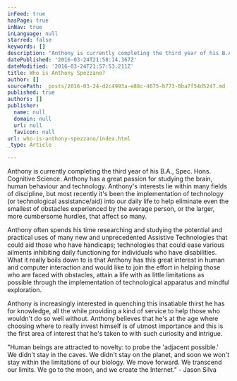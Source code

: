 ```yaml
---
inFeed: true
hasPage: true
inNav: true
inLanguage: null
starred: false
keywords: []
description: "Anthony is currently completing the third year of his B.A., Spec. Hons. Cognitive Science. Anthony has a great passion for studying the brain, human behaviour and technology. Anthony's interests lie within many fields of discipline, but most recently it’s been the implementation of technology (or technological assistance/aid) into our daily life to help eliminate even the smallest of obstacles experienced by the average person, or the larger, more cumbersome hurdles, that affect so many.\_"
datePublished: '2016-03-24T21:58:14.367Z'
dateModified: '2016-03-24T21:57:53.211Z'
title: Who is Anthony Spezzano?
author: []
sourcePath: _posts/2016-03-24-d2c4993a-e88c-4675-b773-0ba7f54d5247.md
published: true
authors: []
publisher:
  name: null
  domain: null
  url: null
  favicon: null
url: who-is-anthony-spezzano/index.html
_type: Article

---
```

Anthony is currently completing the third year of his B.A., Spec. Hons. Cognitive Science. Anthony has a great passion for studying the brain, human behaviour and technology. Anthony's interests lie within many fields of discipline, but most recently it's been the implementation of technology (or technological assistance/aid) into our daily life to help eliminate even the smallest of obstacles experienced by the average person, or the larger, more cumbersome hurdles, that affect so many. 

Anthony often spends his time researching and studying the potential and practical uses of many new and unprecedented Assistive Technologies that could aid those who have handicaps; technologies that could ease various ailments inhibiting daily functioning for individuals who have disabilities. What it really boils down to is that Anthony has this great interest in human and computer interaction and would like to join the effort in helping those who are faced with obstacles, attain a life with as little limitations as possible through the implementation of technological apparatus and mindful exploration. 

Anthony is increasingly interested in quenching this insatiable thirst he has for knowledge, all the while providing a kind of service to help those who wouldn't do so well without. Anthony believes that he's at the age where choosing where to really invest himself is of utmost importance and this is the first area of interest that he's taken to with such curiosity and intrigue. 

"Human beings are attracted to novelty: to probe the 'adjacent possible.'​ We didn't stay in the caves. We didn't stay on the planet, and soon we won't stay within the limitations of our biology. We move forward. We transcend our limits. We go to the moon, and we create the Internet." - Jason Silva